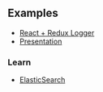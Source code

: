 ## Examples
- [React + Redux Logger](https://github.com/AlexSergey/react-redux-logger)
- [Presentation](https://github.com/AlexSergey/my_presentations)

### Learn
- [ElasticSearch](https://egghead.io/courses/get-started-with-elasticsearch)

